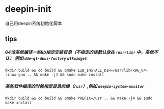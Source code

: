 # deepin-init
自己用deepin系统初始化脚本

## tips

##### 64位系统编译一些lib指定安装目录（不指定的话默认放在 `/usr/lib/` 中，系统不认） 例如 `dde-qt-dbus-foctory` `dtkwidget`
```
mkdir build && cd build && qmake LIB_INSTALL_DIR=/usr/lib/x86_64-linux-gnu .. && make -j4 && sudo make install
```
##### 某些软件编译的时候指定目录前缀（`/usr`）,例如 `deepin-system-monitor`
```
mkdir build && cd build && qmake PREFIX=/usr .. && make -j4 && sudo make install
```
